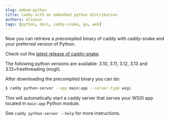 ```yaml
---
slug: embed-python
title: Caddy with an embedded python distribution
authors: mliezun
tags: [python, docs, caddy-snake, go, web]
---
```



Now you can retrieve a precompiled binary of caddy with caddy-snake and your preferred version of Python.

Check out the [latest release of caddy-snake](https://github.com/mliezun/caddy-snake/releases).

The following python versions are available: 3.10, 3.11, 3.12, 3.13 and 3.13+freethreading (nogil).

After downloading the precompiled binary you can do:

```bash
$ caddy python-server --app main:app --server-type wsgi
```

This will automatically start a caddy server that serves your WSGI app located in `main:app` Python module.

See `caddy python-server --help` for more instructions.

